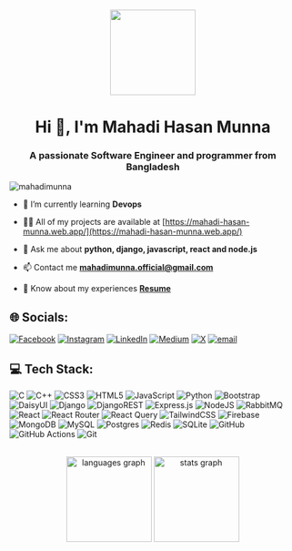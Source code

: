 ###

<div align="center">
  <img height="150" src="https://shared.fastly.steamstatic.com/store_item_assets/steam/apps/2373990/extras/SHADOWARMY.gif?t=1733119805"  />
</div>

###
<h1 align="center">Hi 👋, I'm Mahadi Hasan Munna</h1>
<h3 align="center">A passionate Software Engineer and programmer from Bangladesh</h3>

<p align="left"> <img src="https://komarev.com/ghpvc/?username=mahadimunna&label=Profile%20views&color=0e75b6&style=flat" alt="mahadimunna" /> </p>

- 🌱 I’m currently learning **Devops**

- 👨‍💻 All of my projects are available at [https://mahadi-hasan-munna.web.app/](https://mahadi-hasan-munna.web.app/)

- 💬 Ask me about **python, django, javascript, react and node.js**

- 📫 Contact me **mahadimunna.official@gmail.com**

- 📄 Know about my experiences **[Resume](https://drive.google.com/file/d/1ElXi-DyHe_tPLHzGARGQyHLht1KLM-Bb/view?usp=sharing)**


## 🌐 Socials:
[![Facebook](https://img.shields.io/badge/Facebook-%231877F2.svg?logo=Facebook&logoColor=white)](https://facebook.com/mahedi.munna.77) [![Instagram](https://img.shields.io/badge/Instagram-%23E4405F.svg?logo=Instagram&logoColor=white)](https://instagram.com/_mahedi_munna_) [![LinkedIn](https://img.shields.io/badge/LinkedIn-%230077B5.svg?logo=linkedin&logoColor=white)](https://linkedin.com/in/mahadi-hasan-munna) [![Medium](https://img.shields.io/badge/Medium-12100E?logo=medium&logoColor=white)](https://medium.com/@@mahadimunna.official) [![X](https://img.shields.io/badge/X-black.svg?logo=X&logoColor=white)](https://x.com/mahadi_munna_) [![email](https://img.shields.io/badge/Email-D14836?logo=gmail&logoColor=white)](mailto:mahadimunna.official@gmail.com) 


## 💻 Tech Stack:
![C](https://img.shields.io/badge/c-%2300599C.svg?style=for-the-badge&logo=c&logoColor=white) ![C++](https://img.shields.io/badge/c++-%2300599C.svg?style=for-the-badge&logo=c%2B%2B&logoColor=white) ![CSS3](https://img.shields.io/badge/css3-%231572B6.svg?style=for-the-badge&logo=css3&logoColor=white) ![HTML5](https://img.shields.io/badge/html5-%23E34F26.svg?style=for-the-badge&logo=html5&logoColor=white) ![JavaScript](https://img.shields.io/badge/javascript-%23323330.svg?style=for-the-badge&logo=javascript&logoColor=%23F7DF1E) ![Python](https://img.shields.io/badge/python-3670A0?style=for-the-badge&logo=python&logoColor=ffdd54) ![Bootstrap](https://img.shields.io/badge/bootstrap-%238511FA.svg?style=for-the-badge&logo=bootstrap&logoColor=white) ![DaisyUI](https://img.shields.io/badge/daisyui-5A0EF8?style=for-the-badge&logo=daisyui&logoColor=white) ![Django](https://img.shields.io/badge/django-%23092E20.svg?style=for-the-badge&logo=django&logoColor=white) ![DjangoREST](https://img.shields.io/badge/DJANGO-REST-ff1709?style=for-the-badge&logo=django&logoColor=white&color=ff1709&labelColor=gray) ![Express.js](https://img.shields.io/badge/express.js-%23404d59.svg?style=for-the-badge&logo=express&logoColor=%2361DAFB) ![NodeJS](https://img.shields.io/badge/node.js-6DA55F?style=for-the-badge&logo=node.js&logoColor=white) ![RabbitMQ](https://img.shields.io/badge/rabbitmq-FF6600?style=for-the-badge&logo=rabbitmq&logoColor=white) ![React](https://img.shields.io/badge/react-%2320232a.svg?style=for-the-badge&logo=react&logoColor=%2361DAFB) ![React Router](https://img.shields.io/badge/React_Router-CA4245?style=for-the-badge&logo=react-router&logoColor=white) ![React Query](https://img.shields.io/badge/-React%20Query-FF4154?style=for-the-badge&logo=react%20query&logoColor=white) ![TailwindCSS](https://img.shields.io/badge/tailwindcss-%2338B2AC.svg?style=for-the-badge&logo=tailwind-css&logoColor=white) ![Firebase](https://img.shields.io/badge/firebase-a08021?style=for-the-badge&logo=firebase&logoColor=ffcd34) ![MongoDB](https://img.shields.io/badge/MongoDB-%234ea94b.svg?style=for-the-badge&logo=mongodb&logoColor=white) ![MySQL](https://img.shields.io/badge/mysql-4479A1.svg?style=for-the-badge&logo=mysql&logoColor=white) ![Postgres](https://img.shields.io/badge/postgres-%23316192.svg?style=for-the-badge&logo=postgresql&logoColor=white) ![Redis](https://img.shields.io/badge/redis-%23DD0031.svg?style=for-the-badge&logo=redis&logoColor=white) ![SQLite](https://img.shields.io/badge/sqlite-%2307405e.svg?style=for-the-badge&logo=sqlite&logoColor=white) ![GitHub](https://img.shields.io/badge/github-%23121011.svg?style=for-the-badge&logo=github&logoColor=white) ![GitHub Actions](https://img.shields.io/badge/github%20actions-%232671E5.svg?style=for-the-badge&logo=githubactions&logoColor=white) ![Git](https://img.shields.io/badge/git-%23F05033.svg?style=for-the-badge&logo=git&logoColor=white)

<br>

<div align="center">
  <img src="https://github-readme-stats.vercel.app/api/top-langs?username=MahadiMunna&locale=en&hide_title=false&layout=compact&card_width=320&langs_count=6&theme=dracula&hide_border=true" height="150" alt="languages graph"  />
  <img src="https://github-readme-stats.vercel.app/api?username=MahadiMunna&show_icons=true&include_all_commits=true&count_private=true&disable_animations=false&theme=dracula&locale=en&hide_border=true" height="150" alt="stats graph"  />
</div>



